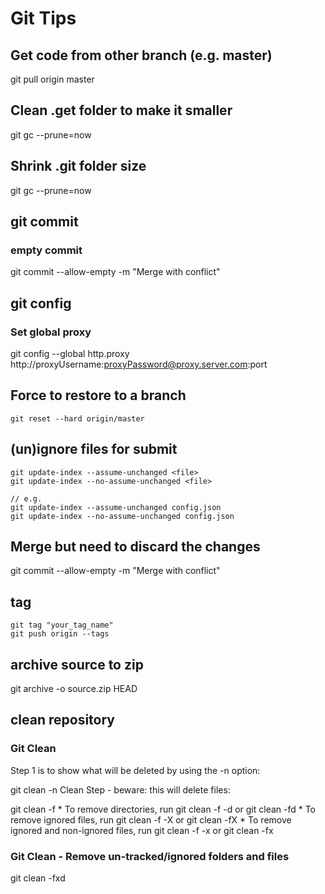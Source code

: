 # Git Tips
## Get code from other branch (e.g. master)

git pull origin master

## Clean .get folder to make it smaller

git gc --prune=now

## Shrink .git folder size
git gc --prune=now

## git commit
### empty commit
git commit --allow-empty -m "Merge with conflict"

## git config
### Set global proxy
git config --global http.proxy http://proxyUsername:proxyPassword@proxy.server.com:port

## Force to restore to a branch
`git reset --hard origin/master`

## (un)ignore files for submit
```
git update-index --assume-unchanged <file>
git update-index --no-assume-unchanged <file>

// e.g. 
git update-index --assume-unchanged config.json
git update-index --no-assume-unchanged config.json
```

## Merge but need to discard the changes
git commit --allow-empty -m "Merge with conflict"


## tag
```
git tag "your_tag_name"
git push origin --tags
```

## archive source to zip
git archive -o source.zip HEAD

## clean repository

### Git Clean
Step 1 is to show what will be deleted by using the -n option:

git clean -n
Clean Step - beware: this will delete files:

git clean -f
	* To remove directories, run git clean -f -d or git clean -fd
	* To remove ignored files, run git clean -f -X or git clean -fX
	* To remove ignored and non-ignored files, run git clean -f -x or git clean -fx



### Git Clean - Remove un-tracked/ignored folders and files
git clean -fxd
